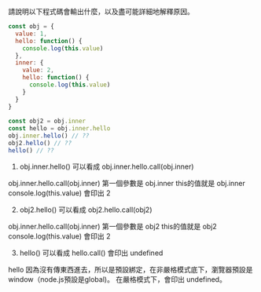 請說明以下程式碼會輸出什麼，以及盡可能詳細地解釋原因。

```javascript
const obj = {
  value: 1,
  hello: function() {
    console.log(this.value)
  },
  inner: {
    value: 2,
    hello: function() {
      console.log(this.value)
    }
  }
}
  
const obj2 = obj.inner
const hello = obj.inner.hello
obj.inner.hello() // ??
obj2.hello() // ??
hello() // ??
```

1. obj.inner.hello() 可以看成 obj.inner.hello.call(obj.inner) 

obj.inner.hello.call(obj.inner) 第一個參數是 obj.inner
this的值就是 obj.inner
console.log(this.value) 會印出 2


2. obj2.hello() 可以看成 obj2.hello.call(obj2) 

obj.inner.hello.call(obj.inner) 第一個參數是 obj2
this的值就是 obj2
console.log(this.value) 會印出 2

3. hello() 可以看成 hello.call() 會印出 undefined

hello 因為沒有傳東西進去，所以是預設綁定，在非嚴格模式底下，瀏覽器預設是 window（node.js預設是global)。
在嚴格模式下，會印出 undefined。




